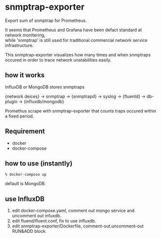 # snmptrap-exporter
Export sum of snmptrap for Prometheus.

It seems that Prometheus and Grafana have been defact standard at network monitering,   
while 'snmptrap' is still used for traditional commercial network service infrastructure.

This snmptrap-exporter visualizes how many times and when snmptraps occured
in order to trace network unstabilities easily.

## how it works
InfluxDB or MongoDB stores snmptraps 

 {network deices}  -> snmptrap -> {snmptrapd} -> syslog -> {fluentd} -> db-plugin -> {influxdb/mongodb} 

Promethus scrape with snmptrap-exporter that counts traps occured within a fixed period.

## Requirement

* docker
* docker-compose

## how to use (instantly)
```
% docker-compose up 
```
default is MongoDB. 

## use InfluxDB
1. edit docker-compose.yaml, comment out mongo service and uncomment out infuxdb.
1. edit fluend/fluent.conf, fix to use influxdb.
1. edit snmptrap-exporter/Dockerfile, comment-out.uncomment-out RUN&ADD block.

